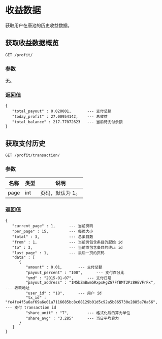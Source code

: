 # 收益数据

获取用户在唐池的历史收益数据。

## 获取收益数据概览

`GET /profit/`

### 参数

无。

### 返回值

    {
       "total_payout" : 0.020001,       --- 支付总额
       "today_profit" : 27.00954142,    --- 总收益
       "total_balance" : 217.77072623   --- 当前待支付余额
    }

## 获取支付历史

`GET /profit/transaction/`

### 参数

|名称|类型|说明|
|---|----|----|
|page|int|页码，默认为 1。|

### 返回值

    {
       "current_page" : 1,      --- 当前页码
       "per_page" : 15,         --- 每页大小
       "total" : 3,             --- 总条目数
       "from" : 1,              --- 当前页包含条目的起始 id
       "to" : 3,                --- 当前页包含条目的终止 id
       "last_page" : 1,         --- 最后一页的页码
       "data" : [
          {
             "amount" : 0.01,       --- 支付总额
             "payout_percent" : "100",      --- 支付百分比
             "ymd" : "2015-01-07",      --- 支付日期
             "payout_address" : "1M5bZmBwmGRxpxHgZG7FfBMT2Pz8HEVFrFx",      --- 收款地址
             "user_id" : "18",      --- 用户 id
             "tx_id" : "fe4fe4f5a6af69a6e01a7116685bc8c68129b01d5c92a5b865730e2885e70a66",      --- 支付 transaction id
             "share_unit" : "T",        --- 格式化后的算力单位
             "share_avg" : "3.285"      --- 当日平均算力
          }
       ]
    }
